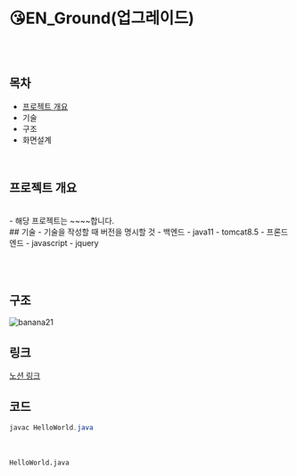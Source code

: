 # 😘EN_Ground(업그레이드)
<!-- 주석 -->
<br><br>

## 목차
- [프로젝트 개요](#프로젝트-개요)
- 기술
- 구조
- 화면설계
<br>

## 프로젝트 개요
<br>
- 해당 프로젝트는 ~~~~합니다.

<br>
## 기술
- 기술을 작성할 때 버전을 명시할 것
-  백엔드
  - java11
  - tomcat8.5
-  프론드엔드
  - javascript
  - jquery

<br><br>
## 구조 
<!-- 고양이 모양 휠로 누르고 이미지 첨부 파일 경로 복사해서 가지고 옴-->
![banana21](https://github.com/user-attachments/assets/26aa50f2-8e8f-4107-94d7-5ee02035ef5a)

## 링크
[노션 링크](https://naver.com)

## 코드
```java
javac HelloWorld.java
```

<br><br>
`HelloWorld.java`


